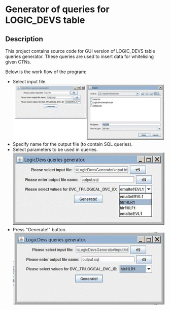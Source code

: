 # Generator of queries for LOGIC_DEVS table
## Description
This project contains source code for GUI version of LOGIC_DEVS table queries generator. These queries are used to insert data for whitelising given CTNs. 

Below is the work flow of the program:
* Select input file.  
  ![Clicking on file icon will cause opening File Dialog][1]  
* Specify name for the output file (to contain SQL queries). 
* Select parameters to be used in queries. 
  ![Select ComboBox value for that][3]  
* Press "Generate!" button. 
  ![This is the button in the bottom][4]  

 [1]: src/Step1.gif
 [3]: src/Step3.gif
 [4]: src/Step4.gif

